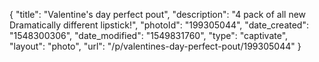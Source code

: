{
    "title": "Valentine's day perfect pout",
    "description": "4 pack of all new Dramatically different lipstick!",
    "photoId": "199305044",
    "date_created": "1548300306",
    "date_modified": "1549831760",
    "type": "captivate",
    "layout": "photo",
    "url": "\/p\/valentines-day-perfect-pout\/199305044"
}